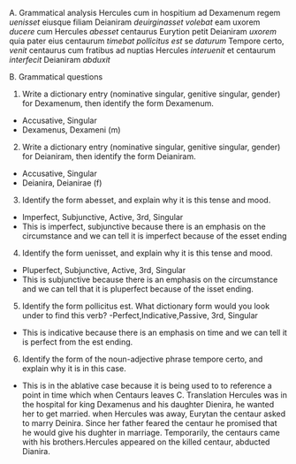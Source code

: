 A. Grammatical analysis 
Hercules cum in hospitium ad Dexamenum regem *uenisset*
  eiusque filiam Deianiram *deuirginasset*
    *volebat* eam uxorem *ducere*
  cum Hercules *abesset*
    centaurus Eurytion petit Deianiram *uxorem*
quia pater eius centaurum *timebat*
  *pollicitus est* se *daturum*
Tempore certo, *venit* centaurus cum fratibus ad nuptias
Hercules *interuenit* et centaurum *interfecit*
  Deianiram *abduxit*

B. Grammatical questions 
1. Write a dictionary entry (nominative singular, genitive singular, gender) for Dexamenum, then identify the form Dexamenum.
- Accusative, Singular
- Dexamenus, Dexameni (m)
2. Write a dictionary entry (nominative singular, genitive singular, gender) for Deianiram, then identify the form Deianiram.
- Accusative, Singular
- Deianira, Deianirae (f)
3. Identify the form abesset, and explain why it is this tense and mood.
- Imperfect, Subjunctive, Active, 3rd, Singular
- This is imperfect, subjunctive because there is an emphasis on the circumstance and we can tell it is imperfect because of the esset ending
4. Identify the form uenisset, and explain why it is this tense and mood.
- Pluperfect, Subjunctive, Active, 3rd, Singular
- This is subjunctive because there is an emphasis on the circumstance and we can tell that it is pluperfect because of the isset ending.
5. Identify the form pollicitus est. What dictionary form would you look under to find this verb?
-Perfect,Indicative,Passive, 3rd, Singular
- This is indicative because there is an emphasis on time and we can tell it is perfect from the est ending.
6. Identify the form of the noun-adjective phrase tempore certo, and explain why it is in this case.
- This is in the ablative case because it is being used to to reference a point in time which when Centaurs leaves
C. Translation 
Hercules was in the hospital for king Dexamenus and his daughter Dienira, he wanted her to get married. when Hercules was away, Eurytan the centaur asked to marry Deinira. Since her father feared the centaur he promised that he would give his dughter in marriage. Temporarily, the centaurs came with his brothers.Hercules appeared on the killed centaur, abducted Dianira. 
